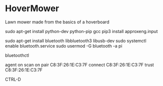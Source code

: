 # HoverMower
Lawn mower made from the basics of a hoverboard

sudo apt-get install python-dev python-pip gcc
pip3 install approxeng.input

sudo apt-get install bluetooth libbluetooth3 libusb-dev
sudo systemctl enable bluetooth.service
sudo usermod -G bluetooth -a pi

bluetoothctl

agent on
scan on
pair C8:3F:26:1E:C3:7F
connect C8:3F:26:1E:C3:7F
trust C8:3F:26:1E:C3:7F

CTRL-D